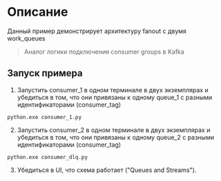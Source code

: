 # Описание
Данный пример демонстрирует архитектуру fanout с двумя work_queues
> Аналог логики подключения consumer groups в Kafka

## Запуск примера
1. Запустить consumer_1 в одном терминале в двух экземплярах и убедиться в том, 
что они привязаны к одному queue_1 с разными идентификаторами (consumer_tag)
```shell
python.exe consumer_1.py
```
2. Запустить consumer_2 в одном терминале в двух экземплярах и убедиться в том, 
что они привязаны к одному queue_2 с разными идентификаторами (consumer_tag)
```shell
python.exe consumer_dlq.py
```
3. Убедиться в UI, что схема работает ("Queues and Streams").
